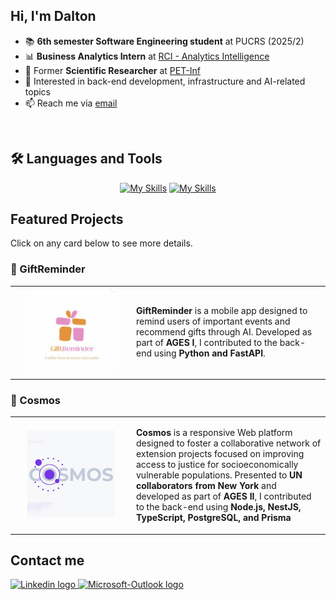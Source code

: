 ## Hi, I'm Dalton

<!--
<div>
  <a href="https://github.com/daltonexx">
    <img align="right"
      src="https://github-readme-stats.vercel.app/api/top-langs?username=daltonexx&show_icons=true&theme=dracula&locale=en&layout=compact"
      alt="daltonexx" />
  </a>
</div>
-->


- 📚 **6th semester Software Engineering student** at PUCRS (2025/2)  
- 📊 **Business Analytics Intern** at [RCI - Analytics Intelligence](https://www.rciit.com)  
- 🔬 Former **Scientific Researcher** at [PET-Inf](https://petinfpucrs.github.io/)  
- 🎯 Interested in back-end development, infrastructure and AI-related topics  
- 📫 Reach me via [email](mailto:d.albeche@edu.pucrs.br)

<br>

## 🛠️ Languages and Tools
<div align="center">

  [![My Skills](https://skillicons.dev/icons?i=python,java,ts,html,css,react,nextjs,git,github,gitlab&theme=dark)](https://skillicons.dev)
  [![My Skills](https://skillicons.dev/icons?i=vscode,figma,mysql,postgresql,mongodb,docker&theme=dark)](https://skillicons.dev)
</div>

## Featured Projects
Click on any card below to see more details.
### 🎁 GiftReminder
<table>
  <tr>
    <td width="180px" align="center">
      <a href="https://tools.ages.pucrs.br/giftreminder">
        <img src="assets/logo-giftreminder.png" height="140">
      </a>
    </td>
    <td>
      <p>
        <strong>GiftReminder</strong> is a mobile app designed to remind users of important events and recommend gifts through AI. Developed as part of <strong>AGES I</strong>, I contributed to the back-end using <strong>Python and FastAPI</strong>.
      </p>
    </td>
  </tr>
</table>

### 🌌 Cosmos 
<table>
  <tr>
    <td width="180px" align="center">
      <a href="https://tools.ages.pucrs.br/cosmos">
        <img src="assets/logo-cosmos.png" height="140">
      </a>
    </td>
    <td>
      <p>
        <strong>Cosmos</strong> is a responsive Web platform designed to foster a collaborative network of extension projects focused on improving access to justice for socioeconomically vulnerable populations. Presented to <strong>UN collaborators from New York</strong> and developed as part of <strong>AGES II</strong>, I contributed to the back-end using <strong>Node.js, NestJS, TypeScript, PostgreSQL, and Prisma</strong>
      </p>
    </td>
  </tr>
</table>

## Contact me

<div>
  <a href="https://www.linkedin.com/in/dalton-belman-albeche-9a6bb3324/">
    <img src="https://img.shields.io/badge/LinkedIn-0077B5?style=for-the-badge&logo=linkedin&logoColor=white"
      height="30" alt="Linkedin logo" />
  </a>
  <a href="mailto:d.albeche@edu.pucrs.br">
    <img
      src="https://img.shields.io/badge/Microsoft_Outlook-0078D4?style=for-the-badge&logo=microsoft-outlook&logoColor=white"
      height="30" alt="Microsoft-Outlook logo" />
  </a>
</div>
